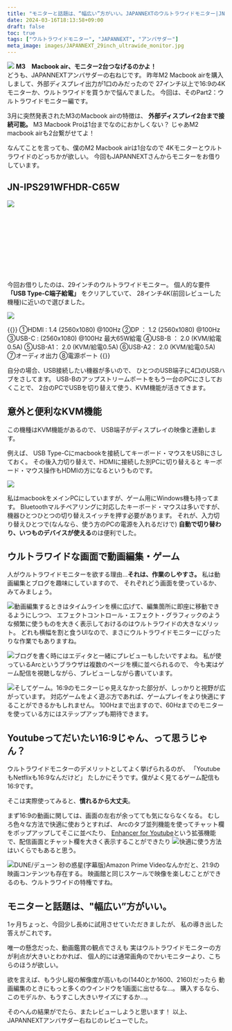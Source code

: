 ```yaml
---
title: "モニターと話題は、“幅広い”方がいい。JAPANNEXTのウルトラワイドモニター|JN-IPS291WFHDR-C65W"
date: 2024-03-16T18:13:58+09:00
draft: false
toc: true
tags: ["ウルトラワイドモニター", "JAPANNEXT", "アンバサダー"]
meta_image: images/JAPANNEXT_29inch_ultrawide_monitor.jpg
---
```

![](images/JAPANNEXT_29inch_ultrawide_monitor.jpg)
**M3　Macbook air、モニター2台つなげるのかよ！**<br>
どうも、JAPANNEXTアンバサダーの右ねじです。
昨年M2 Macbook airを購入しまして、外部ディスプレイ出力が1口のみだったので
27インチ以上で16:9の4Kモニターか、ウルトラワイドを買うかで悩んでました。
今回は、そのPart2：ウルトラワイドモニター編です。

<!--more-->

3月に突然発表されたM3のMacbook airの特徴は、
**外部ディスプレイ2台まで接続可能。**
M3 Macbook Proは1台までなのにおかしくない？
じゃあM2 macbook airも2台繋がせてよ！

なんてことを言っても、僕のM2 Macbook airは1台なので
4Kモニターとウルトラワイドのどっちかが欲しい。
今回もJAPANNEXTさんからモニターをお借りしています。

## JN-IPS291WFHDR-C65W

![](https://pbs.twimg.com/media/GIyjGcia0AAB0au?format=jpg&name=4096x4096)

<div class="iframely-embed"><div class="iframely-responsive" style="height: 140px; padding-bottom: 0;"><a href="https://jp.japannext.com/products/jn-ips291wfhdr-c65w" data-iframely-url="//iframely.net/QcLvX2g"></a></div></div><script async src="//iframely.net/embed.js"></script>

今回お借りしたのは、29インチのウルトラワイドモニター。
個人的な要件 **「USB Type-C端子給電」** をクリアしていて、
28インチ4K(前回レビューした機種)に近いので選びました。

![](https://jp.japannext.com/cdn/shop/files/JN-IPS291WFHDR-C65W_IF.jpg?v=1689745093&width=1600)

{{<boxmd>}}
①HDMI : 1.4 (2560x1080) @100Hz
②DP ： 1.2 (2560x1080) @100Hz
③USB-C : (2560x1080) @100Hz 最大65W給電
④USB-B ： 2.0 (KVM/給電 0.5A)
⑤USB-A1： 2.0 (KVM/給電0.5A)
⑥USB-A2： 2.0 (KVM/給電0.5A)
⑦オーディオ出力
⑧電源ポート
{{</boxmd>}}

自分の場合、USB接続したい機器が多いので、
ひとつのUSB端子に4口のUSBハブをさしてます。
USB-Bのアップストリームポートをもう一台のPCにさしておくことで、
2台のPCでUSBを切り替えて使う、KVM機能が活きてきます。

## 意外と便利なKVM機能

この機種はKVM機能があるので、
USB端子がディスプレイの映像と連動します。

例えば、
USB Type-Cにmacbookを接続してキーボード・マウスをUSBにさしておく。
その後入力切り替えで、HDMIに接続した別PCに切り替えると
キーボード・マウス操作もHDMIの方になるというものです。

![](https://jp.japannext.com/cdn/shop/files/JN-IPS291WFHDR-C65W_KVM.jpg?v=1689743782&width=1600)

私はmacbookをメインPCにしていますが、ゲーム用にWindows機も持ってます。
Bluetoothマルチペアリングに対応したキーボード・マウスは多いですが、
機器ひとつひとつの切り替えスイッチを押す必要があります。
それが、入力切り替えひとつで(なんなら、使う方のPCの電源を入れるだけで)
**自動で切り替わり、いつものデバイスが使える**のは便利でした。

## ウルトラワイドな画面で動画編集・ゲーム

人がウルトラワイドモニターを欲する理由…**それは、作業のしやすさ。**
私は動画編集とブログを趣味にしていますので、
それぞれどう画面を使っているか、みてみましょう。

![](https://pbs.twimg.com/media/GIywLHbbcAAXMzR?format=jpg&name=large)動画編集するときはタイムラインを横に広げて、編集箇所に即座に移動できるようにしつつ、
エフェクトコントロール・エフェクト・グラフィックのような頻繁に使うものを大きく表示しておけるのはウルトラワイドの大きなメリット。
どれも横幅を割と食うUIなので、まさにウルトラワイドモニターにぴったりな作業でもありますね。


![](https://pbs.twimg.com/media/GIyy_DBaMAAPtGX?format=jpg&name=4096x4096)ブログを書く時にはエディタと一緒にプレビューもしたいですよね。
私が使っているArcというブラウザは複数のページを横に並べられるので、
今も実はゲーム配信を視聴しながら、プレビューしながら書いています。

![](https://pbs.twimg.com/media/GIywCYZbEAA2-bH?format=jpg&name=large)そしてゲーム。16:9のモニターじゃ見えなかった部分が、しっかりと視野が広がっています。
対応ゲームをよく遊ぶ方であれば、ゲームプレイをより快適にすることができるかもしれません。
100Hzまで出ますので、60Hzまでのモニターを使っている方にはステップアップも期待できます。

## Youtubeってだいたい16:9じゃん、って思うじゃん？
ウルトラワイドモニターのデメリットとしてよく挙げられるのが、
「YoutubeもNetflixも16:9なんだけど」
たしかにそうです。僕がよく見てるゲーム配信も16:9です。

そこは実際使ってみると、**慣れるから大丈夫**。

まず16:9の動画に関しては、画面の左右が余ってても気にならなくなる。
むしろ色々な方法で快適に使おうとすれば、
Arcのタブ並列機能を使ってチャット欄をポップアップしてそこに並べたり、
[Enhancer for Youtube](https://www.mrfdev.com/sponsor-maxai)という拡張機能で、配信画面とチャット欄を大きく表示することができたり
![](https://pbs.twimg.com/media/GIzGO2iaYAAQ-L3?format=jpg&name=4096x4096)快適に使う方法はいくらでもあると思う。


![DUNE/デューン 砂の惑星(字幕版)](https://pbs.twimg.com/media/GIzRhNlaIAAuGss?format=jpg&name=large)Amazon Prime Videoなんかだと、21:9の映画コンテンツも存在する。
映画館と同じスケールで映像を楽しむことができるのも、ウルトラワイドの特権ですね。

## モニターと話題は、"幅広い”方がいい。
1ヶ月ちょっと、今回少し長めに試用させていただきましたが、
私の導き出した答えがこれです。

唯一の懸念だった、動画鑑賞の観点でさえも
実はウルトラワイドモニターの方が利点が大きいとわかれば、
個人的には通常画角のでかいモニターより、こちらのほうが欲しい。

欲を言えば、もう少し縦の解像度が高いもの(1440とか1600、2160)だったら
動画編集のときにもっと多くのウインドウを1画面に出せるな…。
購入するなら、このモデルか、もうすこし大きいサイズにするか…。

そのへんの結果がでたら、またレビューしようと思います！
以上、JAPANNEXTアンバサダー右ねじのレビューでした。